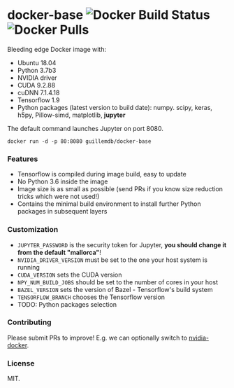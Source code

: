 # docker-base ![Docker Build Status](https://img.shields.io/docker/build/guillemdb/docker-base.svg) ![Docker Pulls](https://img.shields.io/docker/pulls/guillemdb/docker-base.svg)

Bleeding edge Docker image with:

- Ubuntu 18.04
- Python 3.7b3
- NVIDIA driver
- CUDA 9.2.88
- cuDNN 7.1.4.18
- Tensorflow 1.9
- Python packages (latest version to build date): numpy. scipy, keras, h5py, Pillow-simd, matplotlib, **jupyter**

The default command launches Jupyter on port 8080.

```
docker run -d -p 80:8080 guillemdb/docker-base
```

### Features

- Tensorflow is compiled during image build, easy to update
- No Python 3.6 inside the image
- Image size is as small as possible (send PRs if you know size reduction tricks which were not used!)
- Contains the minimal build environment to install further Python packages in subsequent layers

### Customization

- `JUPYTER_PASSWORD` is the security token for Jupyter, **you should change it from the default "mallorca"**!
- `NVIDIA_DRIVER_VERSION` must be set to the one your host system is running
- `CUDA_VERSION` sets the CUDA version
- `NPY_NUM_BUILD_JOBS` should be set to the number of cores in your host
- `BAZEL_VERSION` sets the version of Bazel - Tensorflow's build system
- `TENSORFLOW_BRANCH` chooses the Tensorflow version
- TODO: Python packages selection

### Contributing

Please submit PRs to improve! E.g. we can optionally switch to [nvidia-docker](https://github.com/NVIDIA/nvidia-docker).

### License

MIT.
